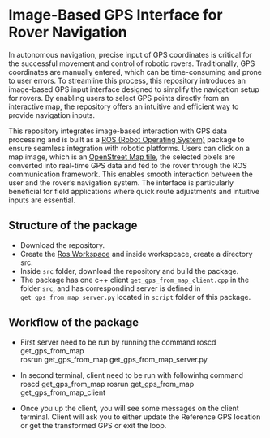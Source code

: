 # Image-Based GPS Interface for Rover Navigation
In autonomous navigation, precise input of GPS coordinates is critical for the successful movement and control of robotic rovers. Traditionally, GPS coordinates are manually entered, which can be time-consuming and prone to user errors. To streamline this process, this repository introduces an image-based GPS input interface designed to simplify the navigation setup for rovers. By enabling users to select GPS points directly from an interactive map, the repository offers an intuitive and efficient way to provide navigation inputs.

This repository integrates image-based interaction with GPS data processing and is built as a [ROS (Robot Operating System)](http://wiki.ros.org/noetic/Installation/Ubuntu) package to ensure seamless integration with robotic platforms. Users can click on a map image, which is an [OpenStreet Map tile](https://www.openstreetmap.org/), the selected pixels are converted into real-time GPS data and fed to the rover through the ROS communication framework. This enables smooth interaction between the user and the rover’s navigation system. The interface is particularly beneficial for field applications where quick route adjustments and intuitive inputs are essential.



	
	
## Structure of the package
* Download the repository.
* Create the [Ros Workspace](http://wiki.ros.org/catkin/Tutorials/create_a_workspace) and inside workspcace, create a directory src.
* Inside `src` folder, download the repository and build the package.
* The package has one c++ client `get_gps_from_map_client.cpp` in the folder `src`, and has correspondind server is defined in `get_gps_from_map_server.py` located in `script` folder of this package.



## Workflow of the package
* First server need to be run by running the command
		roscd get_gps_from_map	
		rosrun get_gps_from_map get_gps_from_map_server.py

* In second terminal, client need to be run with followinhg command 
		roscd get_gps_from_map
		rosrun get_gps_from_map get_gps_from_map_client
		
* Once you up the client, you will see some messages on the client terminal. Client will ask you to either update the Reference GPS location or get the transformed GPS or exit the loop. 
